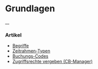 #  Grundlagen

__

###  Artikel

  * [ Begriffe ](/docs/grundlagen/begriffe/)
  * [ Zeitrahmen-Typen ](/docs/grundlagen/zeitrahmen-konfigurieren/)
  * [ Buchungs-Codes ](/docs/grundlagen/buchungs-codes/)
  * [ Zugriffsrechte vergeben (CB-Manager) ](/docs/grundlagen/rechte-des-commonsbooking-manager/)

